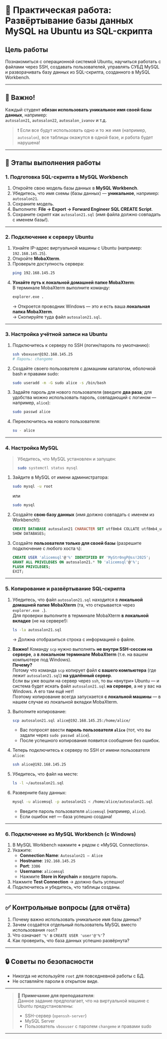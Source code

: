 # 📝 **Практическая работа: Развёртывание базы данных MySQL на Ubuntu из SQL-скрипта**

## **Цель работы**  
Познакомиться с операционной системой Ubuntu, научиться работать с файлами через SSH, создавать пользователей, управлять СУБД MySQL и разворачивать базу данных из SQL-скрипта, созданного в MySQL Workbench.

---

## 🔑 **Важно!**
Каждый студент **обязан использовать уникальное имя своей базы данных**, например:  
`autosalon21`, `autosalon22`, `autosalon_ivanov` и т.д.  

> ❗ Если все будут использовать одно и то же имя (например, `autosalon`), все таблицы окажутся в одной базе, и работа будет нарушена!

---

## 📌 **Этапы выполнения работы**

### **1. Подготовка SQL-скрипта в MySQL Workbench**
1. Откройте свою модель базы данных в **MySQL Workbench**.
2. Убедитесь, что имя схемы (базы данных) — **уникальное**, например: `autosalon21`.
3. Сохраните модель.
4. Выполните: **File → Export → Forward Engineer SQL CREATE Script**.
5. Сохраните скрипт как `autosalon21.sql` (имя файла должно совпадать с именем базы!).

---

### **2. Подключение к серверу Ubuntu**
1. Узнайте IP-адрес виртуальной машины с Ubuntu (например: `192.168.145.25`).
2. Откройте **MobaXterm**.
3. Проверьте доступность сервера:
   ```bash
   ping 192.168.145.25
   ```
4. **Узнайте путь к локальной домашней папке MobaXterm**:  
   В терминале MobaXterm выполните команду:
   ```bash
   explorer.exe .
   ```
   → Откроется проводник Windows — это и есть ваша **локальная папка MobaXterm**.  
   → Скопируйте туда файл `autosalon21.sql`.

---

### **3. Настройка учётной записи на Ubuntu**
1. Подключитесь к серверу по SSH (логин/пароль по умолчанию):
   ```bash
   ssh vboxuser@192.168.145.25
   # Пароль: changeme
   ```
2. Создайте своего пользователя с домашним каталогом, оболочкой bash и правами sudo:
   ```bash
   sudo useradd -m -G sudo alice -s /bin/bash
   ```
3. Задайте пароль для нового пользователя (введите **два раза**; для удобства можно использовать пароль, совпадающий с логином — например, `alice`):
   ```bash
   sudo passwd alice
   ```
4. Переключитесь на нового пользователя:
   ```bash
   su - alice
   ```

---

### **4. Настройка MySQL**
> Убедитесь, что MySQL установлен и запущен:  
> ```bash
> sudo systemctl status mysql
> ```

1. Зайдите в MySQL от имени администратора:
   ```bash
   sudo mysql -u root
   ```
   или
   
   ```bash
   sudo mysql
   ```
2. Создайте **свою базу данных** (имя должно совпадать с именем из Workbench!):
   ```sql
   CREATE DATABASE autosalon21 CHARACTER SET utf8mb4 COLLATE utf8mb4_unicode_ci;
   SHOW DATABASES;
   ```
3. Создайте **пользователя только для своей базы** (разрешите подключение с любого хоста `%`):
   ```sql
   CREATE USER 'alicemsql'@'%' IDENTIFIED BY 'MyStr0ngP@ss!2025';
   GRANT ALL PRIVILEGES ON autosalon21.* TO 'alicemsql'@'%';
   FLUSH PRIVILEGES;
   EXIT;
   ```

---

### **5. Копирование и развёртывание SQL-скрипта**

1. Убедитесь, что файл `autosalon21.sql` находится в **локальной домашней папке MobaXterm** (та, что открывается через `explorer.exe .`).  
   Для проверки выполните в терминале MobaXterm **в локальной вкладке** (не на сервере!):
   ```bash
   ls -la autosalon21.sql
   ```
   → Должна отобразиться строка с информацией о файле.

2. **Важно!** Команду `scp` нужно выполнять **не внутри SSH-сессии на сервере**, а **в локальном терминале MobaXterm** (т.е. на вашем компьютере под Windows).  
   **Почему?**  
   Потому что команда `scp` копирует файл **с вашего компьютера** (где лежит `autosalon21.sql`) **на удалённый сервер**.  
   Если вы уже вошли на сервер через `ssh`, то вы «внутри» Ubuntu — и система будет искать файл `autosalon21.sql` **на сервере**, а не у вас на Windows. А его там ещё нет!  
   Поэтому копирование всегда запускается **с локальной машины** — в нашем случае из локальной вкладки MobaXterm.

3. Выполните копирование:
   ```bash
   scp autosalon21.sql alice@192.168.145.25:/home/alice/
   ```
   - Вас попросят ввести **пароль пользователя `alice`** (тот, что вы задали через `sudo passwd alice`).
   - После успешного копирования появится сообщение без ошибок.

4. Теперь подключитесь к серверу по SSH от имени пользователя `alice`:
   ```bash
   ssh alice@192.168.145.25
   ```

5. Убедитесь, что файл на месте:
   ```bash
   ls -l ~/autosalon21.sql
   ```

6. Разверните базу данных:
   ```bash
   mysql -u alicemsql -p autosalon21 < /home/alice/autosalon21.sql
   ```
   - Введите пароль пользователя `alicemsql` (например, `alice`).
   - Если ошибок нет — база успешно создана!

---

### **6. Подключение из MySQL Workbench (с Windows)**
1. В MySQL Workbench нажмите **+** рядом с «MySQL Connections».
2. Укажите:
   - **Connection Name**: `Autosalon21 — Alice`
   - **Hostname**: `192.168.145.25`
   - **Port**: `3306`
   - **Username**: `alicemsql`
   - Нажмите **Store in Keychain** и введите пароль.
3. Нажмите **Test Connection** → должно быть успешно!
4. Подключитесь и убедитесь, что таблицы созданы.

---

## ✅ **Контрольные вопросы (для отчёта)**
1. Почему важно использовать уникальное имя базы данных?
2. Зачем создаётся отдельный пользователь MySQL вместо использования `root`?
3. Что означает `'%'` в `CREATE USER 'user'@'%'`?
4. Как проверить, что база данных успешно развёрнута?

---

## 🔒 **Советы по безопасности**
- Никогда не используйте `root` для повседневной работы с БД.
- Не оставляйте пароли в открытом виде.

---

> 📌 **Примечание для преподавателя**:  
> Данное задание предполагает, что на виртуальной машине с Ubuntu предустановлены:  
> - SSH-сервер (`openssh-server`)  
> - MySQL Server  
> - Пользователь `vboxuser` с паролем `changeme` и правами sudo

---


